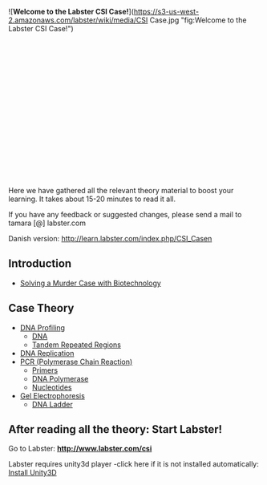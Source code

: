 ![**Welcome to the Labster CSI Case!**](https://s3-us-west-2.amazonaws.com/labster/wiki/media/CSI Case.jpg "fig:Welcome to the Labster CSI Case!")\
\
\
\
\
\
\
\
\
\
\
\
\
\
\
\
\
\
\
 Here we have gathered all the relevant theory material to boost your
learning. It takes about 15-20 minutes to read it all.

If you have any feedback or suggested changes, please send a mail to
tamara [@] labster.com

Danish version: <http://learn.labster.com/index.php/CSI_Casen>

Introduction
------------

-   [ Solving a Murder Case with Biotechnology](/wiki/CSI_Case_Introduction "wikilink")

Case Theory
-----------

-   [DNA Profiling](/wiki/DNA_Profiling "wikilink")
    -   [DNA](/wiki/DNA "wikilink")
    -   [Tandem Repeated Regions](/wiki/Tandem_Repeated_Regions "wikilink")
-   [DNA Replication](/wiki/DNA_Replication "wikilink")
-   [PCR (Polymerase Chain Reaction)](/wiki/PCR "wikilink")
    -   [Primers](/wiki/Primers "wikilink")
    -   [DNA Polymerase](/wiki/DNA_Polymerase "wikilink")
    -   [Nucleotides](/wiki/Nucleotides "wikilink")
-   [Gel Electrophoresis](/wiki/Gel_Electrophoresis "wikilink")
    -   [DNA Ladder](/wiki/DNA_Ladder "wikilink")

After reading all the theory: Start Labster!
--------------------------------------------

Go to Labster: **<http://www.labster.com/csi>**

Labster requires unity3d player -click here if it is not installed
automatically: [Install Unity3D](http://unity3d.com/webplayer/)

